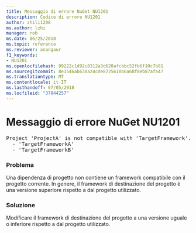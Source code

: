 ```yaml
---
title: Messaggio di errore NuGet NU1201
description: Codice di errore NU1201
author: zhili1208
ms.author: lzhi
manager: rob
ms.date: 06/25/2018
ms.topic: reference
ms.reviewer: anangaur
f1_keywords:
- NU1201
ms.openlocfilehash: 99222c1d92c8312a3d620afcbbc52fb6f10c7b81
ms.sourcegitcommit: 8e3546ab630a24cde8725610b6a68f8eb87afa47
ms.translationtype: MT
ms.contentlocale: it-IT
ms.lasthandoff: 07/05/2018
ms.locfileid: "37844257"
---
```

# <a name="nuget-error-nu1201"></a>Messaggio di errore NuGet NU1201

<pre>Project 'ProjectA' is not compatible with 'TargetFramework'. Project 'ProjectA' supports:<br/>  - 'TargetFrameworkA'<br/>  - 'TargetFrameworkB'</pre>

### <a name="issue"></a>Problema
Una dipendenza di progetto non contiene un framework compatibile con il progetto corrente. In genere, il framework di destinazione del progetto è una versione superiore rispetto a dal progetto utilizzato.

### <a name="solution"></a>Soluzione
Modificare il framework di destinazione del progetto a una versione uguale o inferiore rispetto a dal progetto utilizzato.

